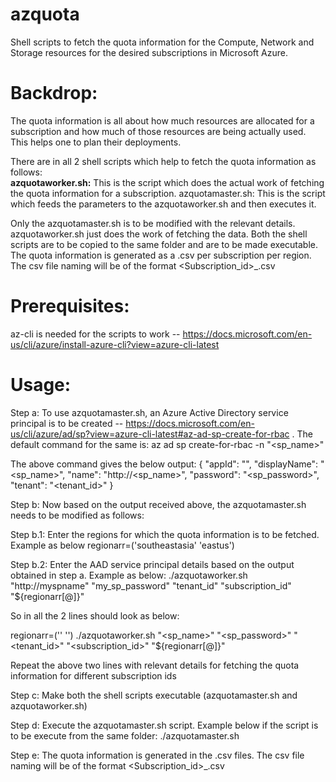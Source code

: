 # azquota
Shell scripts to fetch the quota information for the Compute, Network and Storage resources for the desired subscriptions in Microsoft Azure.  

Backdrop:
=========
The quota information is all about how much resources are allocated for a subscription and how much of those resources are being actually used. This helps one to plan their deployments.

There are in all 2 shell scripts which help to fetch the quota information as follows: <br />
<b>azquotaworker.sh:</b> This is the script which does the actual work of fetching the quota information for a subscription.
azquotamaster.sh: This is the script which feeds the parameters to the azquotaworker.sh and then executes it.

Only the azquotamaster.sh is to be modified with the relevant details. 
azquotaworker.sh just does the work of fetching the data.
Both the shell scripts are to be copied to the same folder and are to be made executable. The quota information is generated as a .csv per subscription per region. The csv file naming will be of the format <Subscription_id>_<region>.csv  


Prerequisites:
==============
az-cli is needed for the scripts to work -- https://docs.microsoft.com/en-us/cli/azure/install-azure-cli?view=azure-cli-latest


Usage:
======

Step a:
To use azquotamaster.sh, an Azure Active Directory service principal is to be created -- https://docs.microsoft.com/en-us/cli/azure/ad/sp?view=azure-cli-latest#az-ad-sp-create-for-rbac . 
The default command for the same is:
az ad sp create-for-rbac -n "<sp_name>"

The above command gives the below output:
{
  "appId": "<your app id>",
  "displayName": "<sp_name>",
  "name": "http://<sp_name>",
  "password": "<sp_password>",
  "tenant": "<tenant_id>"
}

Step b:
Now based on the output received above, the azquotamaster.sh needs to be modified as follows:

Step b.1:
Enter the regions for which the quota information is to be fetched. Example as below
regionarr=('southeastasia' 'eastus')

Step b.2:
Enter the AAD service principal details based on the output obtained in step a. Example as below:
./azquotaworker.sh "http://myspname" "my_sp_password" "tenant_id" "subscription_id" "${regionarr[@]}"

So in all the 2 lines should look as below:

regionarr=('<region1>' '<region2>')
./azquotaworker.sh "<sp_name>" "<sp_password>" "<tenant_id>" "<subscription_id>" "${regionarr[@]}"


Repeat the above two lines with relevant details for fetching the quota information for different subscription ids


Step c:
Make both the shell scripts executable (azquotamaster.sh and azquotaworker.sh)

Step d:
Execute the azquotamaster.sh script. Example below if the script is to be execute from the same folder:
./azquotamaster.sh


Step e:
The quota information is generated in the .csv files. The csv file naming will be of the format <Subscription_id>_<region>.csv
